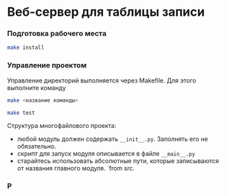 # Веб-сервер для таблицы записи

### Подготовка рабочего места

```bash
make install
```

### Управление проектом

Управление директорий выполняется через Makefile. Для этого выполните команду
```bash
make <название команды>
```

```bash
make test
```

Структура многофайлового проекта:
- любой модуль должен содержать `__init__.py`. Заполнять его не обязательно.
- скрипт для запуск модуля описывается в файле `__main__.py` 
- старайтесь использовать абсолютные пути, которые записываются от названия главного модуля. `from src.

### P